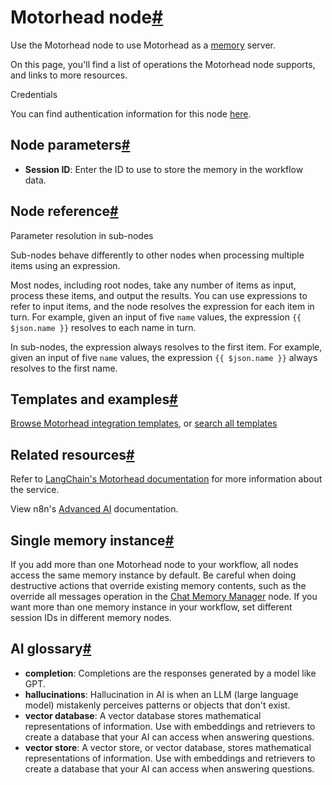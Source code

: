 [](https://github.com/n8n-io/n8n-docs/edit/main/docs/integrations/builtin/cluster-nodes/sub-nodes/n8n-nodes-langchain.memorymotorhead.md "Edit this page")

# Motorhead node[#](#motorhead-node "Permanent link")

Use the Motorhead node to use Motorhead as a [memory](../../../../../glossary/#ai-memory) server.

On this page, you'll find a list of operations the Motorhead node supports, and links to more resources.

Credentials

You can find authentication information for this node [here](../../../credentials/motorhead/).

## Node parameters[#](#node-parameters "Permanent link")

*   **Session ID**: Enter the ID to use to store the memory in the workflow data.

## Node reference[#](#node-reference "Permanent link")

Parameter resolution in sub-nodes

Sub-nodes behave differently to other nodes when processing multiple items using an expression.

Most nodes, including root nodes, take any number of items as input, process these items, and output the results. You can use expressions to refer to input items, and the node resolves the expression for each item in turn. For example, given an input of five `name` values, the expression `{{ $json.name }}` resolves to each name in turn.

In sub-nodes, the expression always resolves to the first item. For example, given an input of five `name` values, the expression `{{ $json.name }}` always resolves to the first name.

## Templates and examples[#](#templates-and-examples "Permanent link")

[Browse Motorhead integration templates](https://n8n.io/integrations/motorhead/), or [search all templates](https://n8n.io/workflows/)

## Related resources[#](#related-resources "Permanent link")

Refer to [LangChain's Motorhead documentation](https://js.langchain.com/docs/integrations/memory/motorhead_memory) for more information about the service.

View n8n's [Advanced AI](../../../../../advanced-ai/) documentation.

## Single memory instance[#](#single-memory-instance "Permanent link")

If you add more than one Motorhead node to your workflow, all nodes access the same memory instance by default. Be careful when doing destructive actions that override existing memory contents, such as the override all messages operation in the [Chat Memory Manager](../n8n-nodes-langchain.memorymanager/) node. If you want more than one memory instance in your workflow, set different session IDs in different memory nodes.

## AI glossary[#](#ai-glossary "Permanent link")

*   **completion**: Completions are the responses generated by a model like GPT.
*   **hallucinations**: Hallucination in AI is when an LLM (large language model) mistakenly perceives patterns or objects that don't exist.
*   **vector database**: A vector database stores mathematical representations of information. Use with embeddings and retrievers to create a database that your AI can access when answering questions.
*   **vector store**: A vector store, or vector database, stores mathematical representations of information. Use with embeddings and retrievers to create a database that your AI can access when answering questions.